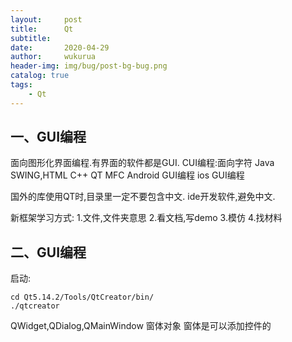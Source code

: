 ```yaml
---
layout:     post
title:      Qt
subtitle:   
date:       2020-04-29
author:     wukurua
header-img: img/bug/post-bg-bug.png
catalog: true
tags:
    - Qt
---
```


## 一、GUI编程 ##
面向图形化界面编程.有界面的软件都是GUI.
CUI编程:面向字符
Java SWING,HTML
C++ QT MFC
Android GUI编程
ios GUI编程

国外的库使用QT时,目录里一定不要包含中文.
ide开发软件,避免中文.


新框架学习方式:
1.文件,文件夹意思
2.看文档,写demo
3.模仿
4.找材料

## 二、GUI编程 ##

启动:

	cd Qt5.14.2/Tools/QtCreator/bin/
	./qtcreator

QWidget,QDialog,QMainWindow 窗体对象
窗体是可以添加控件的


